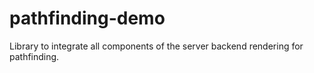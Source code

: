 # pathfinding-demo
Library to integrate all components of the server backend rendering for pathfinding.
